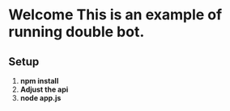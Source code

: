 # Welcome This is an example of running double bot.
## Setup


1. **npm install**
2. **Adjust the api**
3. **node app.js** 